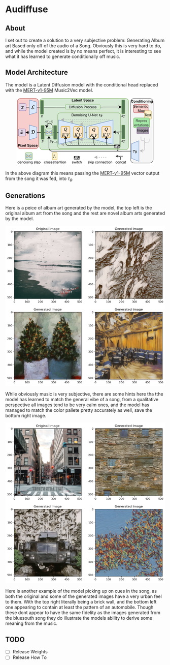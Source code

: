 # Audiffuse
## About
I set out to create a solution to a very subjective problem: Generating Album art Based only off of the audio of a Song. Obviously this is very hard to do, and while the model created is by no means perfect, it is interesting to see what it has learned to generate conditionally off music.

## Model Architecture
The model is a Latent Diffusion model with the conditional head replaced with the [MERT-v1-95M](https://huggingface.co/m-a-p/MERT-v1-95M) Music2Vec model.

<p align="center">
<img src=assets/modelfigure.png />
</p>

In the above diagram this means passing the [MERT-v1-95M](https://huggingface.co/m-a-p/MERT-v1-95M) vector output from the song it was fed, into $`\tau_{\theta}`$.

## Generations
Here is a peice of album art generated by the model, the top left is the original album art from the song and the rest are novel album arts generated by the model.

<p align="center">
<img src=assets/bluesouth.png />
</p>

While obviously music is very subjective, there are some hints here tha tthe model has learned to match the general vibe of a song, from a qualitative perspective all images tend to be very calm ones, and the model has managed to match the color pallete pretty accurately as well, save the bottom right image.

<p align="center">
<img src=assets/city.png />
</p>

Here is another example of the model picking up on cues in the song, as both the original and some of the generated images have a very urban feel to them. With the top right literally being a brick wall, and the bottom left one appearing to contain at least the pattern of an automobile. Though these dont appear to have the same fidelity as the images generated from the bluesouth song they do illustrate the models ability to derive some meaning from the music.

## TODO
- [ ] Release Weights
- [ ] Release How To
